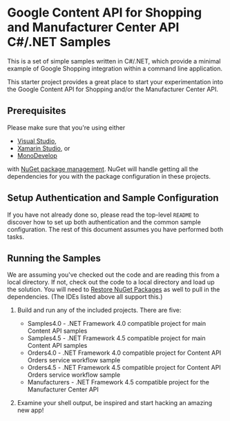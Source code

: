 # Google Content API for Shopping and Manufacturer Center API C#/.NET Samples

This is a set of simple samples written in C#/.NET, which provide a minimal
example of Google Shopping integration within a command line application.

This starter project provides a great place to start your experimentation into
the Google Content API for Shopping and/or the Manufacturer Center API.

## Prerequisites

Please make sure that you're using either

* [Visual Studio](https://www.visualstudio.com/),
* [Xamarin Studio](https://www.xamarin.com/studio), or
* [MonoDevelop](http://www.monodevelop.com/)

with [NuGet package management](https://www.nuget.org/).
NuGet will handle getting all the dependencies for you with the package
configuration in these projects.

## Setup Authentication and Sample Configuration

If you have not already done so, please read the top-level `README` to discover
how to set up both authentication and the common sample configuration.  The rest
of this document assumes you have performed both tasks.

## Running the Samples

We are assuming you've checked out the code and are reading this from a local
directory. If not, check out the code to a local directory and load up the
solution. You will need to
[Restore NuGet Packages](https://docs.nuget.org/ndocs/consume-packages/package-restore)
as well to pull in the dependencies. (The IDEs listed above all support this.)

1. Build and run any of the included projects.  There are five:

   * Samples4.0 - .NET Framework 4.0 compatible project for main Content API samples
   * Samples4.5 - .NET Framework 4.5 compatible project for main Content API samples
   * Orders4.0 - .NET Framework 4.0 compatible project for Content API Orders service workflow sample
   * Orders4.5 - .NET Framework 4.5 compatible project for Content API Orders service workflow sample
   * Manufacturers - .NET Framework 4.5 compatible project for the Manufacturer Center API

2. Examine your shell output, be inspired and start hacking an amazing new app!
